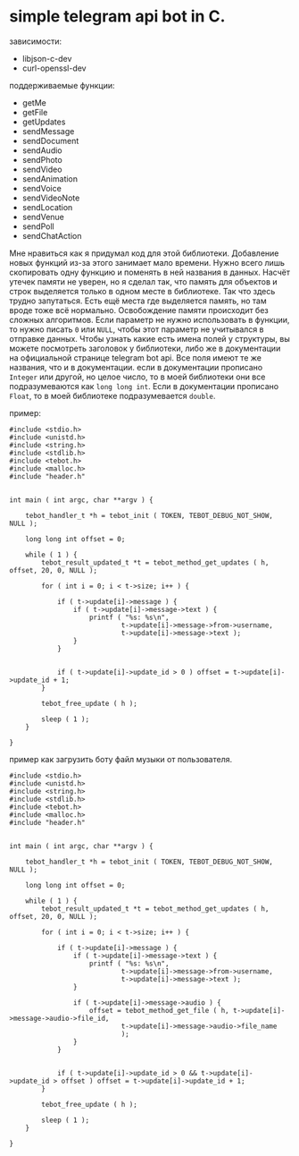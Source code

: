 # simple telegram api bot in C.

зависимости:
* libjson-c-dev
* curl-openssl-dev

поддерживаемые функции:
* getMe
* getFile
* getUpdates
* sendMessage
* sendDocument
* sendAudio
* sendPhoto
* sendVideo
* sendAnimation
* sendVoice
* sendVideoNote
* sendLocation
* sendVenue
* sendPoll
* sendChatAction

Мне нравиться как я придумал код для этой библиотеки. Добавление новых функций из-за этого занимает мало времени. Нужно всего лишь скопировать одну функцию и поменять в ней названия в данных. Насчёт утечек памяти не уверен, но я сделал так, что память для объектов и строк выделяется только в одном месте в библиотеке. Так что здесь трудно запутаться. Есть ещё места где выделяется память, но там вроде тоже всё нормально. Освобождение памяти происходит без сложных алгоритмов. Если параметр не нужно использовать в функции, то нужно писать `0` или `NULL`, чтобы этот параметр не учитывался в отправке данных. Чтобы узнать какие есть имена полей у структуры, вы можете посмотреть заголовок у библиотеки, либо же в документации на официальной странице telegram bot api. Все поля имеют те же названия, что и в документации. если в документации прописано `Integer` или другой, но целое число, то в моей библиотеки они все подразумеваются как `long long int`. Если в документации прописано `Float`, то в моей библиотеке подразумевается `double`.

пример:
```
#include <stdio.h>
#include <unistd.h>
#include <string.h>
#include <stdlib.h>
#include <tebot.h>
#include <malloc.h>
#include "header.h"


int main ( int argc, char **argv ) {
	
	tebot_handler_t *h = tebot_init ( TOKEN, TEBOT_DEBUG_NOT_SHOW, NULL );

	long long int offset = 0;

	while ( 1 ) {
		tebot_result_updated_t *t = tebot_method_get_updates ( h, offset, 20, 0, NULL );

		for ( int i = 0; i < t->size; i++ ) {

			if ( t->update[i]->message ) {
				if ( t->update[i]->message->text ) {
					printf ( "%s: %s\n", 
							t->update[i]->message->from->username,
							t->update[i]->message->text );
				}
			}


			if ( t->update[i]->update_id > 0 ) offset = t->update[i]->update_id + 1;
		}

		tebot_free_update ( h );

		sleep ( 1 );
	}

}
```


пример как загрузить боту файл музыки от пользователя.
```
#include <stdio.h>
#include <unistd.h>
#include <string.h>
#include <stdlib.h>
#include <tebot.h>
#include <malloc.h>
#include "header.h"


int main ( int argc, char **argv ) {
	
	tebot_handler_t *h = tebot_init ( TOKEN, TEBOT_DEBUG_NOT_SHOW, NULL );

	long long int offset = 0;

	while ( 1 ) {
		tebot_result_updated_t *t = tebot_method_get_updates ( h, offset, 20, 0, NULL );

		for ( int i = 0; i < t->size; i++ ) {

			if ( t->update[i]->message ) {
				if ( t->update[i]->message->text ) {
					printf ( "%s: %s\n", 
							t->update[i]->message->from->username,
							t->update[i]->message->text );
				}

				if ( t->update[i]->message->audio ) {
					offset = tebot_method_get_file ( h, t->update[i]->message->audio->file_id,
							t->update[i]->message->audio->file_name
							);
				}
			}


			if ( t->update[i]->update_id > 0 && t->update[i]->update_id > offset ) offset = t->update[i]->update_id + 1;
		}

		tebot_free_update ( h );

		sleep ( 1 );
	}

}
```
